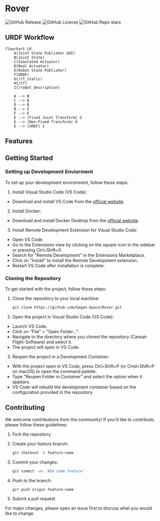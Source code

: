 # Rover
<!-- ![GitHub Actions Workflow Status] -->
![GitHub Release](https://img.shields.io/github/v/release/Gagan-Space/Rover)
![GitHub License](https://img.shields.io/github/license/Gagan-Space/Rover)
![GitHub Repo stars](https://img.shields.io/github/stars/Gagan-Space/Rover?style=flat)

## URDF Workflow
```mermaid
flowchart LR
    A(Joint State Publisher GUI)
    B(Joint State)
    C(Simulated Actuator)
    D(Real Actuator)
    E(Robot State Publisher)
    F(URDF)
    G(/tf_static)
    H(/tf)
    I(/robot_description)

    A --> B
    C --> B
    D --> B
    B --> E
    F --> E
    E --> |Fixed Joint Transform| G
    E --> |Non-Fixed Transform| H
    E --> |URDF| I
```

## Features

## Getting Started

### Setting up Development Enviorment
To set up your development environment, follow these steps:

1. Install Visual Studio Code (VS Code):
- Download and install VS Code from the [official website](https://code.visualstudio.com/).

2. Install Docker:
- Download and install Docker Desktop from the [official website](https://www.docker.com/products/docker-desktop/).

3. Install Remote Development Extension for Visual Studio Code:

- Open VS Code.
- Go to the Extensions view by clicking on the square icon in the sidebar or pressing Ctrl+Shift+X.
- Search for "Remote Development" in the Extensions Marketplace.
- Click on "Install" to install the Remote Development extension.
- Restart VS Code after installation is complete.


### Cloning the Repository
To get started with the project, follow these steps:

1. Clone the repository to your local machine:
    ```bash
    git clone https://github.com/Gagan-Space/Rover.git
    ```
2. Open the project in Visual Studio Code (VS Code):
- Launch VS Code.
- Click on "File" > "Open Folder...".
- Navigate to the directory where you cloned the repository (Cansat-Flight-Software) and select it.
- The project will open in VS Code.

3. Reopen the project in a Development Container:

- With the project open in VS Code, press Ctrl+Shift+P (or Cmd+Shift+P on macOS) to open the command palette.
- Type "Reopen Folder in Container" and select the option when it appears.
- VS Code will rebuild the development container based on the configuration provided in the repository.

## Contributing

We welcome contributions from the community! If you'd like to contribute, please follow these guidelines:

1. Fork the repository
2. Create your feature branch: 
    ```bash
    git checkout -b feature-name
    ```
3. Commit your changes:
    ```bash
    git commit -am 'Add some feature'
    ```

4. Push to the branch: 
    ``` bash
    git push origin feature-name
    ```
5. Submit a pull request

For major changes, please open an issue first to discuss what you would like to change.